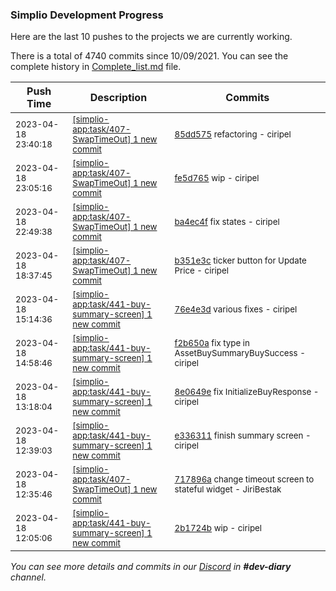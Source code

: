 
### Simplio Development Progress

Here are the last 10 pushes to the projects we are currently working.

There is a total of 4740 commits since 10/09/2021. You can see the complete history in
 [Complete_list.md](Complete_list.md) file.

| Push Time | Description | Commits |
| --- | --- | --- |
| <sub>2023-04-18 23:40:18</sub> | <sub>[[simplio-app:task/407\-SwapTimeOut] 1 new commit](https://github.com/SimplioOfficial/simplio-app/commit/85dd575852da52f28a155a939dae07f9c62b2261)</sub> | <sub>[85dd575](https://github.com/SimplioOfficial/simplio-app/commit/85dd575852da52f28a155a939dae07f9c62b2261) refactoring - ciripel</sub> |
| <sub>2023-04-18 23:05:16</sub> | <sub>[[simplio-app:task/407\-SwapTimeOut] 1 new commit](https://github.com/SimplioOfficial/simplio-app/commit/fe5d7657d9668bcf742384a00853cbb0220fa2bf)</sub> | <sub>[fe5d765](https://github.com/SimplioOfficial/simplio-app/commit/fe5d7657d9668bcf742384a00853cbb0220fa2bf) wip - ciripel</sub> |
| <sub>2023-04-18 22:49:38</sub> | <sub>[[simplio-app:task/407\-SwapTimeOut] 1 new commit](https://github.com/SimplioOfficial/simplio-app/commit/ba4ec4fc85f036d80383a972d22dc368baa60ae6)</sub> | <sub>[ba4ec4f](https://github.com/SimplioOfficial/simplio-app/commit/ba4ec4fc85f036d80383a972d22dc368baa60ae6) fix states - ciripel</sub> |
| <sub>2023-04-18 18:37:45</sub> | <sub>[[simplio-app:task/407\-SwapTimeOut] 1 new commit](https://github.com/SimplioOfficial/simplio-app/commit/b351e3cc449315c1fb65f8c8cfe0a98aafd741e3)</sub> | <sub>[b351e3c](https://github.com/SimplioOfficial/simplio-app/commit/b351e3cc449315c1fb65f8c8cfe0a98aafd741e3) ticker button for Update Price - ciripel</sub> |
| <sub>2023-04-18 15:14:36</sub> | <sub>[[simplio-app:task/441\-buy\-summary\-screen] 1 new commit](https://github.com/SimplioOfficial/simplio-app/commit/76e4e3dc1a722db1c1dd283b227226d74b986d81)</sub> | <sub>[76e4e3d](https://github.com/SimplioOfficial/simplio-app/commit/76e4e3dc1a722db1c1dd283b227226d74b986d81) various fixes - ciripel</sub> |
| <sub>2023-04-18 14:58:46</sub> | <sub>[[simplio-app:task/441\-buy\-summary\-screen] 1 new commit](https://github.com/SimplioOfficial/simplio-app/commit/f2b650a9a2dd554827f34182800613367ba0739f)</sub> | <sub>[f2b650a](https://github.com/SimplioOfficial/simplio-app/commit/f2b650a9a2dd554827f34182800613367ba0739f) fix type in AssetBuySummaryBuySuccess - ciripel</sub> |
| <sub>2023-04-18 13:18:04</sub> | <sub>[[simplio-app:task/441\-buy\-summary\-screen] 1 new commit](https://github.com/SimplioOfficial/simplio-app/commit/8e0649e7bdc161e2c2416da5e4c90d6289f3fc86)</sub> | <sub>[8e0649e](https://github.com/SimplioOfficial/simplio-app/commit/8e0649e7bdc161e2c2416da5e4c90d6289f3fc86) fix InitializeBuyResponse - ciripel</sub> |
| <sub>2023-04-18 12:39:03</sub> | <sub>[[simplio-app:task/441\-buy\-summary\-screen] 1 new commit](https://github.com/SimplioOfficial/simplio-app/commit/e336311f493051e383fdfef45e4665782c7e1392)</sub> | <sub>[e336311](https://github.com/SimplioOfficial/simplio-app/commit/e336311f493051e383fdfef45e4665782c7e1392) finish summary screen - ciripel</sub> |
| <sub>2023-04-18 12:35:46</sub> | <sub>[[simplio-app:task/407\-SwapTimeOut] 1 new commit](https://github.com/SimplioOfficial/simplio-app/commit/717896ad7c9dc57c792e5c354f38110d106f8fe4)</sub> | <sub>[717896a](https://github.com/SimplioOfficial/simplio-app/commit/717896ad7c9dc57c792e5c354f38110d106f8fe4) change timeout screen to stateful widget - JiriBestak</sub> |
| <sub>2023-04-18 12:05:06</sub> | <sub>[[simplio-app:task/441\-buy\-summary\-screen] 1 new commit](https://github.com/SimplioOfficial/simplio-app/commit/2b1724ba3c510560a90baf7b1b362349fa5fb257)</sub> | <sub>[2b1724b](https://github.com/SimplioOfficial/simplio-app/commit/2b1724ba3c510560a90baf7b1b362349fa5fb257) wip - ciripel</sub> |

_You can see more details and commits in our [Discord](https://discord.gg/aKhjuwZmdP) in **#dev-diary** channel._

